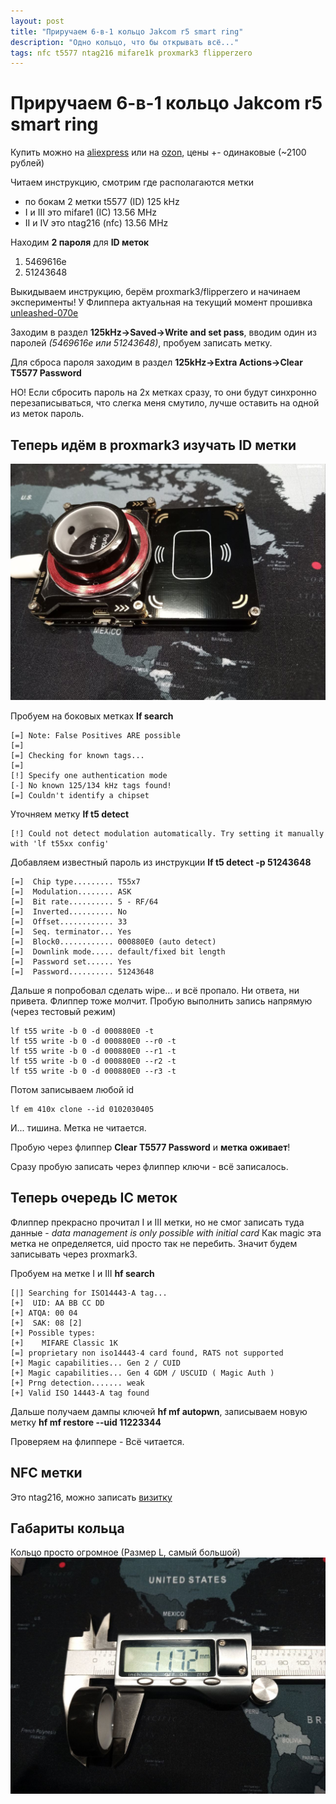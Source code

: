 ```yaml
---
layout: post
title: "Приручаем 6-в-1 кольцо Jakcom r5 smart ring"
description: "Одно кольцо, что бы открывать всё..."
tags: nfc t5577 ntag216 mifare1k proxmark3 flipperzero
---
```

# Приручаем 6-в-1 кольцо Jakcom r5 smart ring

Купить можно на [aliexpress](https://aliexpress.ru/item/1005005644883504.html?sku_id=12000034932612948) или на [ozon](https://www.ozon.ru/product/smart-koltso-r5-mozhet-zamenit-6-beskontaktnyh-kart-besprovodnoy-disk-u-podderzhka-komand-624101734/), цены +- одинаковые (~2100 рублей)

Читаем инструкцию, смотрим где располагаются метки
* по бокам 2 метки t5577 (ID) 125 kHz
* I и III это mifare1 (IC) 13.56 MHz
* II и IV это ntag216 (nfc) 13.56 MHz

Находим **2 пароля** для **ID меток**
1. 5469616e
2. 51243648

Выкидываем инструкцию, берём proxmark3/flipperzero и начинаем эксперименты!
У Флиппера актуальная на текущий момент прошивка [unleashed-070e](https://lab.flipper.net/?url=https://unleashedflip.com/fw_extra_apps/flipper-z-f7-update-unlshd-070e.tgz&channel=release-cfw&version=unlshd-070e)

Заходим в раздел **125kHz->Saved->Write and set pass**, вводим один из паролей *(5469616e или 51243648)*, пробуем записать метку.

Для сброса пароля заходим в раздел **125kHz->Extra Actions->Clear T5577 Password**

НО! Если сбросить пароль на 2х метках сразу, то они будут синхронно перезаписываться, что слегка меня смутило, лучше оставить на одной из меток пароль.

## Теперь идём в proxmark3 изучать ID метки
![play](/assets/blog/smart-ring-r5/main.jpg)

Пробуем на боковых метках **lf search**
```
[=] Note: False Positives ARE possible
[=]
[=] Checking for known tags...
[=]
[!] Specify one authentication mode
[-] No known 125/134 kHz tags found!
[=] Couldn't identify a chipset
```

Уточняем метку **lf t5 detect**
```
[!] Could not detect modulation automatically. Try setting it manually with 'lf t55xx config'
```
Добавляем известный пароль из инструкции **lf t5 detect -p 51243648**
```
[=]  Chip type......... T55x7
[=]  Modulation........ ASK
[=]  Bit rate.......... 5 - RF/64
[=]  Inverted.......... No
[=]  Offset............ 33
[=]  Seq. terminator... Yes
[=]  Block0............ 000880E0 (auto detect)
[=]  Downlink mode..... default/fixed bit length
[=]  Password set...... Yes
[=]  Password.......... 51243648
```

Дальше я попробовал сделать wipe... и всё пропало. Ни ответа, ни привета. Флиппер тоже молчит.
Пробую выполнить запись напрямую (через тестовый режим)
```
lf t55 write -b 0 -d 000880E0 -t
lf t55 write -b 0 -d 000880E0 --r0 -t
lf t55 write -b 0 -d 000880E0 --r1 -t
lf t55 write -b 0 -d 000880E0 --r2 -t
lf t55 write -b 0 -d 000880E0 --r3 -t
```
Потом записываем любой id
```
lf em 410x clone --id 0102030405
```
И... тишина. Метка не читается. 

Пробую через флиппер **Clear T5577 Password** и **метка оживает**!

Сразу пробую записать через флиппер ключи - всё записалось.

## Теперь очередь IC меток

Флиппер прекрасно прочитал I и III метки, но не смог записать туда данные - *data management is only possible with initial card*
Как magic эта метка не определяется, uid просто так не перебить. Значит будем записывать через proxmark3.

Пробуем на метке I и III **hf search**
```
[|] Searching for ISO14443-A tag...
[+]  UID: AA BB CC DD
[+] ATQA: 00 04
[+]  SAK: 08 [2]
[+] Possible types:
[+]    MIFARE Classic 1K
[=] proprietary non iso14443-4 card found, RATS not supported
[+] Magic capabilities... Gen 2 / CUID
[+] Magic capabilities... Gen 4 GDM / USCUID ( Magic Auth )
[+] Prng detection....... weak
[+] Valid ISO 14443-A tag found
```
Дальше получаем дампы ключей **hf mf autopwn**, записываем новую метку **hf mf restore --uid 11223344**

Проверяем на флиппере - Всё читается.

## NFC метки
Это ntag216, можно записать [визитку](https://www.youtube.com/watch?v=dQw4w9WgXcQ)

## Габариты кольца
Кольцо просто огромное (Размер L, самый большой)
![play](/assets/blog/smart-ring-r5/size0.jpg)
<!-- ![play](/assets/blog/smart-ring-r5/size1.jpg)
![play](/assets/blog/smart-ring-r5/size2.jpg) -->


